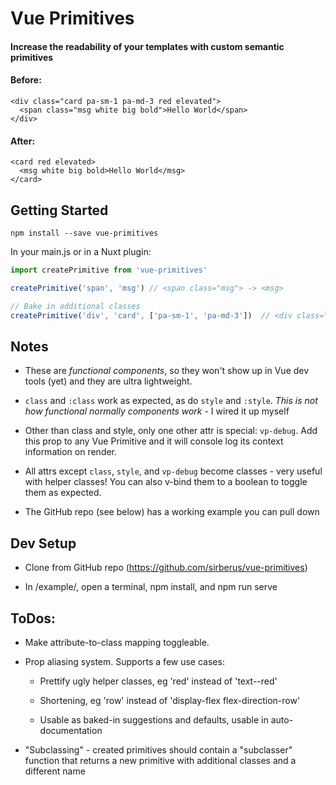 # Vue Primitives

#### Increase the readability of your templates with custom semantic primitives

#### Before:
```
<div class="card pa-sm-1 pa-md-3 red elevated">
  <span class="msg white big bold">Hello World</span>
</div>
```

#### After:
```
<card red elevated>
  <msg white big bold>Hello World</msg>
</card>
```

## Getting Started

`npm install --save vue-primitives`

In your main.js or in a Nuxt plugin:

```js
import createPrimitive from 'vue-primitives'

createPrimitive('span', 'msg') // <span class="msg"> -> <msg>

// Bake in additional classes
createPrimitive('div', 'card', ['pa-sm-1', 'pa-md-3'])  // <div class="card pa-sm-1 pa-md-3"> -> <card>
```

## Notes

* These are *functional components*, so they won't show up in Vue dev tools (yet) and they are ultra lightweight.

* `class` and `:class` work as expected, as do `style` and `:style`. *This is not how functional normally components work* - I wired it up myself

* Other than class and style, only one other attr is special: `vp-debug`. Add this prop to any Vue Primitive and it will console log its context information on render.

* All attrs except `class`, `style`, and `vp-debug` become classes - very useful with helper classes! You can also v-bind them to a boolean to toggle them as expected.

* The GitHub repo (see below) has a working example you can pull down

## Dev Setup

* Clone from GitHub repo (https://github.com/sirberus/vue-primitives)

* In /example/, open a terminal, npm install, and npm run serve

## ToDos:

* Make attribute-to-class mapping toggleable.

* Prop aliasing system. Supports a few use cases:
  
  * Prettify ugly helper classes, eg 'red' instead of 'text--red'

  * Shortening, eg 'row' instead of 'display-flex flex-direction-row'

  * Usable as baked-in suggestions and defaults, usable in auto-documentation

* "Subclassing" - created primitives should contain a "subclasser" function that returns a new primitive with additional classes and a different name
